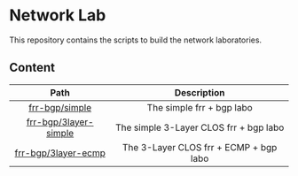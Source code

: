 # Network Lab

This repository contains the scripts to build the network laboratories.

## Content

| Path | Description |
|:----:|:-----------:|
| [frr-bgp/simple](./frr-bgp/simple/README.md) | The simple frr + bgp labo |
| [frr-bgp/3layer-simple](./frr-bgp/3layer-simple/README.md) | The simple 3-Layer CLOS frr + bgp labo |
| [frr-bgp/3layer-ecmp](./frr-bgp/3layer-ecmp/README.md) | The 3-Layer CLOS frr + ECMP + bgp labo |
